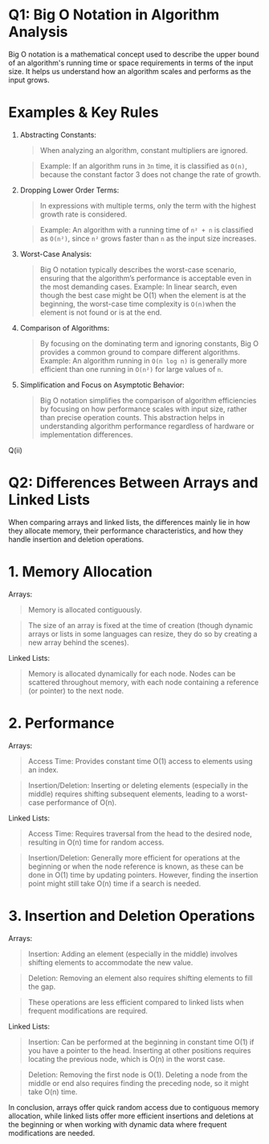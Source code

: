 # Q1:  Big O Notation in Algorithm Analysis

Big O notation is a mathematical concept used to describe the upper bound of an algorithm's running time or space requirements in terms of the input size. It helps us understand how an algorithm scales and performs as the input grows.

# Examples & Key Rules 

1. Abstracting Constants:
   > When analyzing an algorithm, constant multipliers are ignored.

   > Example:
   If an algorithm runs in `3n` time, it is classified as `O(n)`, because the constant factor 3 does not change the rate of growth.

2. Dropping Lower Order Terms:
   > In expressions with multiple terms, only the term with the highest growth rate is considered.

   > Example:
    An algorithm with a running time of `n² + n` is classified as `O(n²)`, since `n²` grows faster than `n` as the input size increases.

3. Worst-Case Analysis:
   > Big O notation typically describes the worst-case scenario, ensuring that the algorithm’s performance is acceptable even in the most demanding cases.
   > Example:
    In linear search, even though the best case might be O(1) when the element is at the beginning, the worst-case time complexity is `O(n)`when the element is not found or is at the end.

4. Comparison of Algorithms:
   > By focusing on the dominating term and ignoring constants, Big O provides a common ground to compare different algorithms.
   > Example:
    An algorithm running in `O(n log n)` is generally more efficient than one running in `O(n²)` for large values of `n`.

5. Simplification and Focus on Asymptotic Behavior:
   > Big O notation simplifies the comparison of algorithm efficiencies by focusing on how performance scales with input size, rather than precise operation counts.
   > This abstraction helps in understanding algorithm performance regardless of hardware or implementation differences.


Q(ii) 

# Q2: Differences Between Arrays and Linked Lists

When comparing arrays and linked lists, the differences mainly lie in how they allocate memory, their performance characteristics, and how they handle insertion and deletion operations.

# 1. Memory Allocation

Arrays:
  > Memory is allocated contiguously.

  > The size of an array is fixed at the time of creation (though dynamic arrays or lists in some languages can resize, they do so by creating a new array behind the scenes).
  
Linked Lists:
  > Memory is allocated dynamically for each node.
  > Nodes can be scattered throughout memory, with each node containing a reference (or pointer) to the next node.

# 2. Performance

Arrays:
 > Access Time: Provides constant time O(1) access to elements using an index.

 > Insertion/Deletion: Inserting or deleting elements (especially in the middle) requires shifting subsequent elements, leading to a worst-case performance of O(n).
  
Linked Lists:
 > Access Time: Requires traversal from the head to the desired node, resulting in O(n) time for random access.

 > Insertion/Deletion: Generally more efficient for operations at the beginning or when the node reference is known, as these can be done in O(1) time by updating pointers. However, finding the insertion point might still take O(n) time if a search is needed.

# 3. Insertion and Deletion Operations

Arrays:
 > Insertion: Adding an element (especially in the middle) involves shifting elements to accommodate the new value.

 > Deletion: Removing an element also requires shifting elements to fill the gap.
 
 > These operations are less efficient compared to linked lists when frequent modifications are required.
  
Linked Lists:
 > Insertion: Can be performed at the beginning in constant time O(1) if you have a pointer to the head. Inserting at other positions requires locating the previous node, which is O(n) in the worst case.

 > Deletion: Removing the first node is O(1). Deleting a node from the middle or end also requires finding the preceding node, so it might take O(n) time.
  
In conclusion, arrays offer quick random access due to contiguous memory allocation, while linked lists offer more efficient insertions and deletions at the beginning or when working with dynamic data where frequent modifications are needed.

